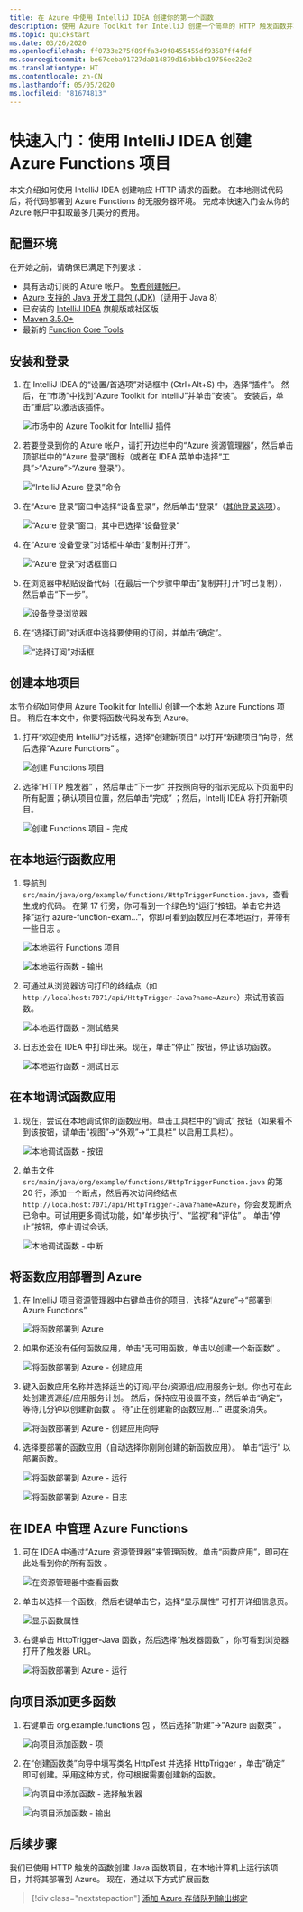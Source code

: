 ```yaml
---
title: 在 Azure 中使用 IntelliJ IDEA 创建你的第一个函数
description: 使用 Azure Toolkit for IntelliJ 创建一个简单的 HTTP 触发函数并将其发布到 Azure。
ms.topic: quickstart
ms.date: 03/26/2020
ms.openlocfilehash: ff0733e275f89ffa349f8455455df93587ff4fdf
ms.sourcegitcommit: be67ceba91727da014879d16bbbbc19756ee22e2
ms.translationtype: HT
ms.contentlocale: zh-CN
ms.lasthandoff: 05/05/2020
ms.locfileid: "81674813"
---
```

# <a name="quickstart-create-an-azure-functions-project-using-intellij-idea"></a>快速入门：使用 IntelliJ IDEA 创建 Azure Functions 项目

本文介绍如何使用 IntelliJ IDEA 创建响应 HTTP 请求的函数。 在本地测试代码后，将代码部署到 Azure Functions 的无服务器环境。 完成本快速入门会从你的 Azure 帐户中扣取最多几美分的费用。

## <a name="configure-your-environment"></a>配置环境

在开始之前，请确保已满足下列要求：

+ 具有活动订阅的 Azure 帐户。 [免费创建帐户](https://azure.microsoft.com/free/?ref=microsoft.com&utm_source=microsoft.com&utm_medium=docs&utm_campaign=visualstudio)。
+ [Azure 支持的 Java 开发工具包 (JDK)](https://aka.ms/azure-jdks)（适用于 Java 8）
+ 已安装的 [IntelliJ IDEA](https://www.jetbrains.com/idea/download/) 旗舰版或社区版
+ [Maven 3.5.0+](https://maven.apache.org/download.cgi)
+ 最新的 [Function Core Tools](https://github.com/Azure/azure-functions-core-tools)

## <a name="installation-and-sign-in"></a>安装和登录

1. 在 IntelliJ IDEA 的“设置/首选项”对话框中 (Ctrl+Alt+S) 中，选择“插件”。  然后，在“市场”中找到“Azure Toolkit for IntelliJ”并单击“安装”。    安装后，单击“重启”以激活该插件。  

   ![市场中的 Azure Toolkit for IntelliJ 插件][marketplace]

2. 若要登录到你的 Azure 帐户，请打开边栏中的“Azure 资源管理器”，然后单击顶部栏中的“Azure 登录”图标（或者在 IDEA 菜单中选择“工具”>“Azure”>“Azure 登录”）。   

   ![“IntelliJ Azure 登录”命令][I01]

3. 在“Azure 登录”窗口中选择“设备登录”，然后单击“登录”（[其他登录选项](sign-in-instructions.md)）。   

   ![“Azure 登录”窗口，其中已选择“设备登录”][I02]

4. 在“Azure 设备登录”对话框中单击“复制并打开”。  

   ![“Azure 登录”对话框窗口][I03]

5. 在浏览器中粘贴设备代码（在最后一个步骤中单击“复制并打开”时已复制），然后单击“下一步”。  

   ![设备登录浏览器][I04]

6. 在“选择订阅”对话框中选择要使用的订阅，并单击“确定”。  

   ![“选择订阅”对话框][I05]

## <a name="create-your-local-project"></a>创建本地项目

本节介绍如何使用 Azure Toolkit for IntelliJ 创建一个本地 Azure Functions 项目。 稍后在本文中，你要将函数代码发布到 Azure。 

1. 打开“欢迎使用 IntelliJ”对话框，选择“创建新项目”  以打开“新建项目”向导，然后选择“Azure Functions”  。

    ![创建 Functions 项目](media/quickstart-functions/create-functions-project.png)

1. 选择“HTTP 触发器”  ，然后单击“下一步”  并按照向导的指示完成以下页面中的所有配置；确认项目位置，然后单击“完成”  ；然后，Intellj IDEA 将打开新项目。

    ![创建 Functions 项目 - 完成](media/quickstart-functions/create-functions-project-finish.png)

## <a name="run-the-function-app-locally"></a>在本地运行函数应用

1. 导航到 `src/main/java/org/example/functions/HttpTriggerFunction.java`，查看生成的代码。 在第 17 行旁，你可看到一个绿色的“运行”按钮。单击它并选择“运行 azure-function-exam…”，你即可看到函数应用在本地运行，并带有一些日志    。

    ![本地运行 Functions 项目](media/quickstart-functions/local-run-functions-project.png)

    ![本地运行函数 - 输出](media/quickstart-functions/local-run-functions-output.png)

1. 可通过从浏览器访问打印的终结点（如 `http://localhost:7071/api/HttpTrigger-Java?name=Azure`）来试用该函数。

    ![本地运行函数 - 测试结果](media/quickstart-functions/local-run-functions-test.png)

1. 日志还会在 IDEA 中打印出来。现在，单击“停止”  按钮，停止该功函数。

    ![本地运行函数 - 测试日志](media/quickstart-functions/local-run-functions-log.png)

## <a name="debug-the-function-app-locally"></a>在本地调试函数应用

1. 现在，尝试在本地调试你的函数应用。单击工具栏中的“调试”  按钮（如果看不到该按钮，请单击“视图”->“外观”->“工具栏”  以启用工具栏）。

    ![本地调试函数 - 按钮](media/quickstart-functions/local-debug-functions-button.png)

1. 单击文件 `src/main/java/org/example/functions/HttpTriggerFunction.java` 的第 20 行，添加一个断点，然后再次访问终结点 `http://localhost:7071/api/HttpTrigger-Java?name=Azure`，你会发现断点已命中。可试用更多调试功能，如“单步执行”、“监视”和“评估”     。 单击“停止”按钮，停止调试会话。

    ![本地调试函数 - 中断](media/quickstart-functions/local-debug-functions-break.png)

## <a name="deploy-your-function-app-to-azure"></a>将函数应用部署到 Azure

1. 在 IntelliJ 项目资源管理器中右键单击你的项目，选择“Azure”->“部署到 Azure Functions” 

    ![将函数部署到 Azure](media/quickstart-functions/deploy-functions-to-azure.png)

1. 如果你还没有任何函数应用，单击“无可用函数，单击以创建一个新函数”  。

    ![将函数部署到 Azure - 创建应用](media/quickstart-functions/deploy-functions-create-app.png)

1. 键入函数应用名称并选择适当的订阅/平台/资源组/应用服务计划。你也可在此处创建资源组/应用服务计划。 然后，保持应用设置不变，然后单击“确定”，等待几分钟以创建新函数  。 待“正在创建新的函数应用…”  进度条消失。

    ![将函数部署到 Azure - 创建应用向导](media/quickstart-functions/deploy-functions-create-app-wizard.png)

1. 选择要部署的函数应用（自动选择你刚刚创建的新函数应用）。 单击“运行”  以部署函数。

    ![将函数部署到 Azure - 运行](media/quickstart-functions/deploy-functions-run.png)

    ![将函数部署到 Azure - 日志](media/quickstart-functions/deploy-functions-log.png)

## <a name="manage-azure-functions-from-idea"></a>在 IDEA 中管理 Azure Functions

1. 可在 IDEA 中通过“Azure 资源管理器”来管理函数。单击“函数应用”，即可在此处看到你的所有函数   。

    ![在资源管理器中查看函数](media/quickstart-functions/explorer-view-functions.png)

1. 单击以选择一个函数，然后右键单击它，选择“显示属性”  可打开详细信息页。 

    ![显示函数属性](media/quickstart-functions/explorer-functions-show-properties.png)

1. 右键单击 HttpTrigger-Java  函数，然后选择“触发器函数”  ，你可看到浏览器打开了触发器 URL。

    ![将函数部署到 Azure - 运行](media/quickstart-functions/explorer-trigger-functions.png)

## <a name="add-more-functions-to-the-project"></a>向项目添加更多函数

1. 右键单击 org.example.functions 包  ，然后选择“新建”->“Azure 函数类”  。 

    ![向项目添加函数 - 项](media/quickstart-functions/add-functions-entry.png)

1. 在“创建函数类”向导中填写类名 HttpTest  并选择 HttpTrigger  ，单击“确定”  即可创建。采用这种方式，你可根据需要创建新的函数。

    ![向项目中添加函数 - 选择触发器](media/quickstart-functions/add-functions-trigger.png)
    
    ![向项目添加函数 - 输出](media/quickstart-functions/add-functions-output.png)

## <a name="next-steps"></a>后续步骤

我们已使用 HTTP 触发的函数创建 Java 函数项目，在本地计算机上运行该项目，并将其部署到 Azure。 现在，通过以下方式扩展函数

> [!div class="nextstepaction"]
> [添加 Azure 存储队列输出绑定](/azure/azure-functions/functions-add-output-binding-storage-queue-java)


[marketplace]:./media/create-hello-world-web-app/marketplace.png
[I01]: media/sign-in-instructions/I01.png
[I02]: media/sign-in-instructions/I02.png
[I03]: media/sign-in-instructions/I03.png
[I04]: media/sign-in-instructions/I04.png
[I05]: media/sign-in-instructions/I05.png
